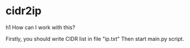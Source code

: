 # cidr2ip

h1 How can I work with this?

Firstly, you should write CIDR list in file "ip.txt"
Then start main.py script.